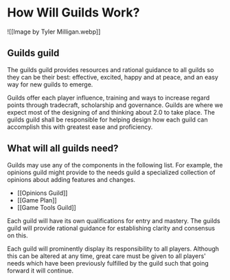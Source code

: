 # How Will Guilds Work?

![[Image by Tyler Milligan.webp]]

## Guilds guild

The guilds guild provides resources and rational guidance to all guilds so they can be their best: effective, excited, happy and at peace, and an easy way for new guilds to emerge. 

Guilds offer each player influence, training and ways to increase regard points through tradecraft, scholarship and governance. Guilds are where we expect most of the designing of and thinking about 2.0 to take place. The guilds guild shall be responsible for helping design how each guild can accomplish this with greatest ease and proficiency.

## What will all guilds need?

Guilds may use any of the components in the following list. For example, the opinions guild might provide to the needs guild a specialized collection of opinions about adding features and changes.

- [[Opinions Guild]]  
- [[Game Plan]]  
- [[Game Tools Guild]]  

Each guild will have its own qualifications for entry and mastery. The guilds guild will provide rational guidance for establishing clarity and consensus on this.

Each guild will prominently display its responsibility to all players. Although this can be altered at any time, great care must be given to all players' needs which have been previously fulfilled by the guild such that going forward it will continue.